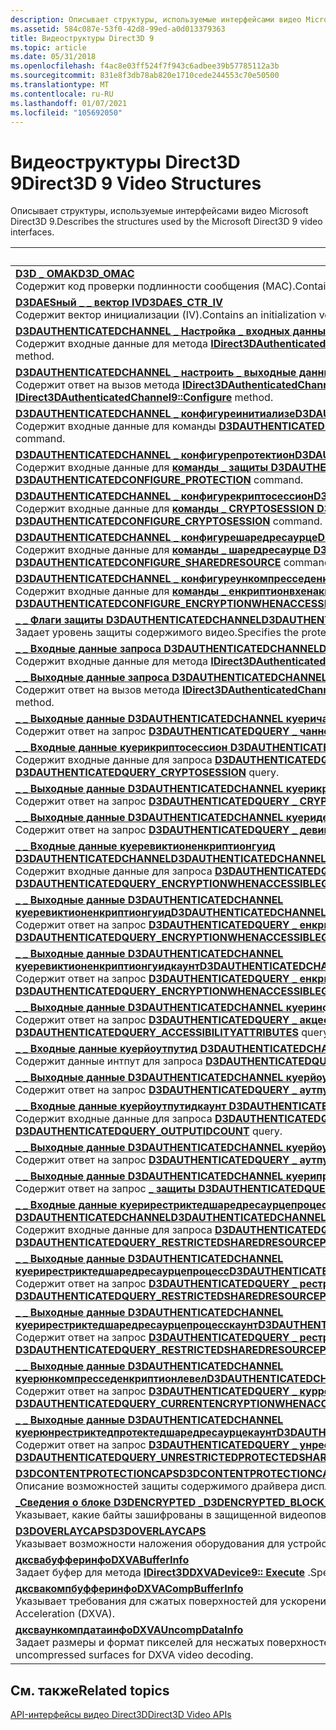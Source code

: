 ```yaml
---
description: Описывает структуры, используемые интерфейсами видео Microsoft Direct3D 9.
ms.assetid: 584c087e-53f0-42d8-99ed-a0d013379363
title: Видеоструктуры Direct3D 9
ms.topic: article
ms.date: 05/31/2018
ms.openlocfilehash: f4ac8e03ff524f7f943c6adbee39b57785112a3b
ms.sourcegitcommit: 831e8f3db78ab820e1710cede244553c70e50500
ms.translationtype: MT
ms.contentlocale: ru-RU
ms.lasthandoff: 01/07/2021
ms.locfileid: "105692050"
---
```

# <a name="direct3d-9-video-structures"></a><span data-ttu-id="63526-103">Видеоструктуры Direct3D 9</span><span class="sxs-lookup"><span data-stu-id="63526-103">Direct3D 9 Video Structures</span></span>

<span data-ttu-id="63526-104">Описывает структуры, используемые интерфейсами видео Microsoft Direct3D 9.</span><span class="sxs-lookup"><span data-stu-id="63526-104">Describes the structures used by the Microsoft Direct3D 9 video interfaces.</span></span>



| <span data-ttu-id="63526-105">Структура</span><span class="sxs-lookup"><span data-stu-id="63526-105">Structure</span></span>                                                                                                                                                                                                                                                                                                                                                                |
|--------------------------------------------------------------------------------------------------------------------------------------------------------------------------------------------------------------------------------------------------------------------------------------------------------------------------------------------------------------------------|
| [<span data-ttu-id="63526-106">**D3D \_ ОМАК**</span><span class="sxs-lookup"><span data-stu-id="63526-106">**D3D\_OMAC**</span></span>](d3d-omac.md)<br/> <span data-ttu-id="63526-107">Содержит код проверки подлинности сообщения (MAC).</span><span class="sxs-lookup"><span data-stu-id="63526-107">Contains a Message Authentication Code (MAC).</span></span><br/>                                                                                                                                                                                                                                                                        |
| [<span data-ttu-id="63526-108">**D3DAESный \_ \_ вектор IV**</span><span class="sxs-lookup"><span data-stu-id="63526-108">**D3DAES\_CTR\_IV**</span></span>](d3daes-ctr-iv.md)<br/> <span data-ttu-id="63526-109">Содержит вектор инициализации (IV).</span><span class="sxs-lookup"><span data-stu-id="63526-109">Contains an initialization vector (IV).</span></span><br/>                                                                                                                                                                                                                                                                   |
| [<span data-ttu-id="63526-110">**D3DAUTHENTICATEDCHANNEL \_ Настройка \_ входных данных**</span><span class="sxs-lookup"><span data-stu-id="63526-110">**D3DAUTHENTICATEDCHANNEL\_CONFIGURE\_INPUT**</span></span>](d3dauthenticatedchannel-configure-input.md)<br/> <span data-ttu-id="63526-111">Содержит входные данные для метода [**IDirect3DAuthenticatedChannel9:: Configure**](/windows/desktop/api/d3d9/nf-d3d9-idirect3dauthenticatedchannel9-configure) .</span><span class="sxs-lookup"><span data-stu-id="63526-111">Contains input data for the [**IDirect3DAuthenticatedChannel9::Configure**](/windows/desktop/api/d3d9/nf-d3d9-idirect3dauthenticatedchannel9-configure) method.</span></span><br/>                                                                                                                     |
| [<span data-ttu-id="63526-112">**D3DAUTHENTICATEDCHANNEL \_ настроить \_ выходные данные**</span><span class="sxs-lookup"><span data-stu-id="63526-112">**D3DAUTHENTICATEDCHANNEL\_CONFIGURE\_OUTPUT**</span></span>](d3dauthenticatedchannel-configure-output.md)<br/> <span data-ttu-id="63526-113">Содержит ответ на вызов метода [**IDirect3DAuthenticatedChannel9:: Configure**](/windows/desktop/api/d3d9/nf-d3d9-idirect3dauthenticatedchannel9-configure) .</span><span class="sxs-lookup"><span data-stu-id="63526-113">Contains the response to a call to the [**IDirect3DAuthenticatedChannel9::Configure**](/windows/desktop/api/d3d9/nf-d3d9-idirect3dauthenticatedchannel9-configure) method.</span></span><br/>                                                                                                        |
| [<span data-ttu-id="63526-114">**D3DAUTHENTICATEDCHANNEL \_ конфигуреинитиализе**</span><span class="sxs-lookup"><span data-stu-id="63526-114">**D3DAUTHENTICATEDCHANNEL\_CONFIGUREINITIALIZE**</span></span>](d3dauthenticatedchannel-configureinitialize.md)<br/> <span data-ttu-id="63526-115">Содержит входные данные для команды [**D3DAUTHENTICATEDCONFIGURE \_ Initialize**](d3dauthenticatedconfigure-initialize.md) .</span><span class="sxs-lookup"><span data-stu-id="63526-115">Contains input data for a [**D3DAUTHENTICATEDCONFIGURE\_INITIALIZE**](d3dauthenticatedconfigure-initialize.md) command.</span></span><br/>                                                                                                                       |
| [<span data-ttu-id="63526-116">**D3DAUTHENTICATEDCHANNEL \_ конфигурепротектион**</span><span class="sxs-lookup"><span data-stu-id="63526-116">**D3DAUTHENTICATEDCHANNEL\_CONFIGUREPROTECTION**</span></span>](d3dauthenticatedchannel-configureprotection.md)<br/> <span data-ttu-id="63526-117">Содержит входные данные для [**команды \_ защиты D3DAUTHENTICATEDCONFIGURE**](d3dauthenticatedconfigure-protection.md) .</span><span class="sxs-lookup"><span data-stu-id="63526-117">Contains input data for a [**D3DAUTHENTICATEDCONFIGURE\_PROTECTION**](d3dauthenticatedconfigure-protection.md) command.</span></span><br/>                                                                                                                       |
| [<span data-ttu-id="63526-118">**D3DAUTHENTICATEDCHANNEL \_ конфигурекриптосессион**</span><span class="sxs-lookup"><span data-stu-id="63526-118">**D3DAUTHENTICATEDCHANNEL\_CONFIGURECRYPTOSESSION**</span></span>](d3dauthenticatedchannel-configurecryptosession.md)<br/> <span data-ttu-id="63526-119">Содержит входные данные для [**команды \_ CRYPTOSESSION D3DAUTHENTICATEDCONFIGURE**](d3dauthenticatedconfigure-cryptosession.md) .</span><span class="sxs-lookup"><span data-stu-id="63526-119">Contains input data for a [**D3DAUTHENTICATEDCONFIGURE\_CRYPTOSESSION**](d3dauthenticatedconfigure-cryptosession.md) command.</span></span><br/>                                                                                                           |
| [<span data-ttu-id="63526-120">**D3DAUTHENTICATEDCHANNEL \_ конфигурешаредресаурце**</span><span class="sxs-lookup"><span data-stu-id="63526-120">**D3DAUTHENTICATEDCHANNEL\_CONFIGURESHAREDRESOURCE**</span></span>](d3dauthenticatedchannel-configuresharedresource.md)<br/> <span data-ttu-id="63526-121">Содержит входные данные для [**команды \_ шаредресаурце D3DAUTHENTICATEDCONFIGURE**](d3dauthenticatedconfigure-sharedresource.md) .</span><span class="sxs-lookup"><span data-stu-id="63526-121">Contains input data for a [**D3DAUTHENTICATEDCONFIGURE\_SHAREDRESOURCE**](d3dauthenticatedconfigure-sharedresource.md) command.</span></span><br/>                                                                                                       |
| [<span data-ttu-id="63526-122">**D3DAUTHENTICATEDCHANNEL \_ конфигуреункомпресседенкриптион**</span><span class="sxs-lookup"><span data-stu-id="63526-122">**D3DAUTHENTICATEDCHANNEL\_CONFIGUREUNCOMPRESSEDENCRYPTION**</span></span>](d3dauthenticatedchannel-configureuncompressedencryption.md)<br/> <span data-ttu-id="63526-123">Содержит входные данные для [**команды \_ енкриптионвхенакцессибле D3DAUTHENTICATEDCONFIGURE**](d3dauthenticatedconfigure-encryptionwhenaccessible.md) .</span><span class="sxs-lookup"><span data-stu-id="63526-123">Contains input data for a [**D3DAUTHENTICATEDCONFIGURE\_ENCRYPTIONWHENACCESSIBLE**](d3dauthenticatedconfigure-encryptionwhenaccessible.md) command.</span></span><br/>                                                                   |
| [<span data-ttu-id="63526-124">**\_ \_ Флаги защиты D3DAUTHENTICATEDCHANNEL**</span><span class="sxs-lookup"><span data-stu-id="63526-124">**D3DAUTHENTICATEDCHANNEL\_PROTECTION\_FLAGS**</span></span>](d3dauthenticatedchannel-protection-flags.md)<br/> <span data-ttu-id="63526-125">Задает уровень защиты содержимого видео.</span><span class="sxs-lookup"><span data-stu-id="63526-125">Specifies the protection level for video content.</span></span><br/>                                                                                                                                                                                                   |
| [<span data-ttu-id="63526-126">**\_ \_ Входные данные запроса D3DAUTHENTICATEDCHANNEL**</span><span class="sxs-lookup"><span data-stu-id="63526-126">**D3DAUTHENTICATEDCHANNEL\_QUERY\_INPUT**</span></span>](d3dauthenticatedchannel-query-input.md)<br/> <span data-ttu-id="63526-127">Содержит входные данные для метода [**IDirect3DAuthenticatedChannel9:: Query**](/windows/desktop/api/d3d9/nf-d3d9-idirect3dauthenticatedchannel9-query) .</span><span class="sxs-lookup"><span data-stu-id="63526-127">Contains input data for the [**IDirect3DAuthenticatedChannel9::Query**](/windows/desktop/api/d3d9/nf-d3d9-idirect3dauthenticatedchannel9-query) method.</span></span><br/>                                                                                                                                     |
| [<span data-ttu-id="63526-128">**\_ \_ Выходные данные запроса D3DAUTHENTICATEDCHANNEL**</span><span class="sxs-lookup"><span data-stu-id="63526-128">**D3DAUTHENTICATEDCHANNEL\_QUERY\_OUTPUT**</span></span>](d3dauthenticatedchannel-query-output.md)<br/> <span data-ttu-id="63526-129">Содержит ответ на вызов метода [**IDirect3DAuthenticatedChannel9:: Query**](/windows/desktop/api/d3d9/nf-d3d9-idirect3dauthenticatedchannel9-query) .</span><span class="sxs-lookup"><span data-stu-id="63526-129">Contains the response to a call to the [**IDirect3DAuthenticatedChannel9::Query**](/windows/desktop/api/d3d9/nf-d3d9-idirect3dauthenticatedchannel9-query) method.</span></span><br/>                                                                                                                        |
| [<span data-ttu-id="63526-130">**\_ \_ Выходные данные D3DAUTHENTICATEDCHANNEL куеричаннелтипе**</span><span class="sxs-lookup"><span data-stu-id="63526-130">**D3DAUTHENTICATEDCHANNEL\_QUERYCHANNELTYPE\_OUTPUT**</span></span>](d3dauthenticatedchannel-querychanneltype-output.md)<br/> <span data-ttu-id="63526-131">Содержит ответ на запрос [**D3DAUTHENTICATEDQUERY \_ чаннелтипе**](d3dauthenticatedquery-channeltype.md) .</span><span class="sxs-lookup"><span data-stu-id="63526-131">Contains the response to a [**D3DAUTHENTICATEDQUERY\_CHANNELTYPE**](d3dauthenticatedquery-channeltype.md) query.</span></span><br/>                                                                                                                     |
| [<span data-ttu-id="63526-132">**\_ \_ Входные данные куерикриптосессион D3DAUTHENTICATEDCHANNEL**</span><span class="sxs-lookup"><span data-stu-id="63526-132">**D3DAUTHENTICATEDCHANNEL\_QUERYCRYPTOSESSION\_INPUT**</span></span>](d3dauthenticatedchannel-querycryptosession-input.md)<br/> <span data-ttu-id="63526-133">Содержит входные данные для запроса [**D3DAUTHENTICATEDQUERY \_ CRYPTOSESSION**](d3dauthenticatedquery-cryptosession.md) .</span><span class="sxs-lookup"><span data-stu-id="63526-133">Contains input data for a [**D3DAUTHENTICATEDQUERY\_CRYPTOSESSION**](d3dauthenticatedquery-cryptosession.md) query.</span></span><br/>                                                                                                                |
| [<span data-ttu-id="63526-134">**\_ \_ Выходные данные D3DAUTHENTICATEDCHANNEL куерикриптосессион**</span><span class="sxs-lookup"><span data-stu-id="63526-134">**D3DAUTHENTICATEDCHANNEL\_QUERYCRYPTOSESSION\_OUTPUT**</span></span>](d3dauthenticatedchannel-querycryptosession-output.md)<br/> <span data-ttu-id="63526-135">Содержит ответ на запрос [**D3DAUTHENTICATEDQUERY \_ CRYPTOSESSION**](d3dauthenticatedquery-cryptosession.md) .</span><span class="sxs-lookup"><span data-stu-id="63526-135">Contains the response to a [**D3DAUTHENTICATEDQUERY\_CRYPTOSESSION**](d3dauthenticatedquery-cryptosession.md) query.</span></span><br/>                                                                                                             |
| [<span data-ttu-id="63526-136">**\_ \_ Выходные данные D3DAUTHENTICATEDCHANNEL куеридевицехандле**</span><span class="sxs-lookup"><span data-stu-id="63526-136">**D3DAUTHENTICATEDCHANNEL\_QUERYDEVICEHANDLE\_OUTPUT**</span></span>](d3dauthenticatedchannel-querydevicehandle-output.md)<br/> <span data-ttu-id="63526-137">Содержит ответ на запрос [**D3DAUTHENTICATEDQUERY \_ девицехандле**](d3dauthenticatedquery-devicehandle.md) .</span><span class="sxs-lookup"><span data-stu-id="63526-137">Contains the response to a [**D3DAUTHENTICATEDQUERY\_DEVICEHANDLE**](d3dauthenticatedquery-devicehandle.md) query.</span></span><br/>                                                                                                                 |
| [<span data-ttu-id="63526-138">**\_ \_ Входные данные куеревиктионенкриптионгуид D3DAUTHENTICATEDCHANNEL**</span><span class="sxs-lookup"><span data-stu-id="63526-138">**D3DAUTHENTICATEDCHANNEL\_QUERYEVICTIONENCRYPTIONGUID\_INPUT**</span></span>](d3dauthenticatedchannel-queryevictionencryptionguid-input.md)<br/> <span data-ttu-id="63526-139">Содержит входные данные для запроса [**D3DAUTHENTICATEDQUERY \_ енкриптионвхенакцессиблегуид**](d3dauthenticatedquery-encryptionwhenaccessibleguid.md) .</span><span class="sxs-lookup"><span data-stu-id="63526-139">Contains input data for a [**D3DAUTHENTICATEDQUERY\_ENCRYPTIONWHENACCESSIBLEGUID**](d3dauthenticatedquery-encryptionwhenaccessibleguid.md) query.</span></span><br/>                                                                |
| [<span data-ttu-id="63526-140">**\_ \_ Выходные данные D3DAUTHENTICATEDCHANNEL куеревиктионенкриптионгуид**</span><span class="sxs-lookup"><span data-stu-id="63526-140">**D3DAUTHENTICATEDCHANNEL\_QUERYEVICTIONENCRYPTIONGUID\_OUTPUT**</span></span>](d3dauthenticatedchannel-queryevictionencryptionguid-output.md)<br/> <span data-ttu-id="63526-141">Содержит ответ на запрос [**D3DAUTHENTICATEDQUERY \_ енкриптионвхенакцессиблегуид**](d3dauthenticatedquery-encryptionwhenaccessibleguid.md) .</span><span class="sxs-lookup"><span data-stu-id="63526-141">Contains the response to a [**D3DAUTHENTICATEDQUERY\_ENCRYPTIONWHENACCESSIBLEGUID**](d3dauthenticatedquery-encryptionwhenaccessibleguid.md) query.</span></span><br/>                                                             |
| [<span data-ttu-id="63526-142">**\_ \_ Выходные данные D3DAUTHENTICATEDCHANNEL куеревиктионенкриптионгуидкаунт**</span><span class="sxs-lookup"><span data-stu-id="63526-142">**D3DAUTHENTICATEDCHANNEL\_QUERYEVICTIONENCRYPTIONGUIDCOUNT\_OUTPUT**</span></span>](d3dauthenticatedchannel-queryevictionencryptionguidcount-output.md)<br/> <span data-ttu-id="63526-143">Содержит ответ на запрос [**D3DAUTHENTICATEDQUERY \_ енкриптионвхенакцессиблегуидкаунт**](d3dauthenticatedquery-encryptionwhenaccessibleguidcount.md) .</span><span class="sxs-lookup"><span data-stu-id="63526-143">Contains the response to a [**D3DAUTHENTICATEDQUERY\_ENCRYPTIONWHENACCESSIBLEGUIDCOUNT**](d3dauthenticatedquery-encryptionwhenaccessibleguidcount.md) query.</span></span><br/>                                         |
| [<span data-ttu-id="63526-144">**\_ \_ Выходные данные D3DAUTHENTICATEDCHANNEL куеринфобустипе**</span><span class="sxs-lookup"><span data-stu-id="63526-144">**D3DAUTHENTICATEDCHANNEL\_QUERYINFOBUSTYPE\_OUTPUT**</span></span>](d3dauthenticatedchannel-queryinfobustype-output.md)<br/> <span data-ttu-id="63526-145">Содержит ответ на запрос [**D3DAUTHENTICATEDQUERY \_ акцессибилитяттрибутес**](d3dauthenticatedquery-accessibilityattributes.md) .</span><span class="sxs-lookup"><span data-stu-id="63526-145">Contains the response to a [**D3DAUTHENTICATEDQUERY\_ACCESSIBILITYATTRIBUTES**](d3dauthenticatedquery-accessibilityattributes.md) query.</span></span><br/>                                                                                             |
| [<span data-ttu-id="63526-146">**\_ \_ Входные данные куерйоутпутид D3DAUTHENTICATEDCHANNEL**</span><span class="sxs-lookup"><span data-stu-id="63526-146">**D3DAUTHENTICATEDCHANNEL\_QUERYOUTPUTID\_INPUT**</span></span>](d3dauthenticatedchannel-queryoutputid-input.md)<br/> <span data-ttu-id="63526-147">Содержит данные интпут для запроса [**D3DAUTHENTICATEDQUERY \_ аутпутид**](d3dauthenticatedquery-outputid.md) .</span><span class="sxs-lookup"><span data-stu-id="63526-147">Contains intput data for a [**D3DAUTHENTICATEDQUERY\_OUTPUTID**](d3dauthenticatedquery-outputid.md) query.</span></span><br/>                                                                                                                                   |
| [<span data-ttu-id="63526-148">**\_ \_ Выходные данные D3DAUTHENTICATEDCHANNEL куерйоутпутид**</span><span class="sxs-lookup"><span data-stu-id="63526-148">**D3DAUTHENTICATEDCHANNEL\_QUERYOUTPUTID\_OUTPUT**</span></span>](d3dauthenticatedchannel-queryoutputid-output.md)<br/> <span data-ttu-id="63526-149">Содержит ответ на запрос [**D3DAUTHENTICATEDQUERY \_ аутпутид**](d3dauthenticatedquery-outputid.md) .</span><span class="sxs-lookup"><span data-stu-id="63526-149">Contains the response to a [**D3DAUTHENTICATEDQUERY\_OUTPUTID**](d3dauthenticatedquery-outputid.md) query.</span></span><br/>                                                                                                                                 |
| [<span data-ttu-id="63526-150">**\_ \_ Входные данные куерйоутпутидкаунт D3DAUTHENTICATEDCHANNEL**</span><span class="sxs-lookup"><span data-stu-id="63526-150">**D3DAUTHENTICATEDCHANNEL\_QUERYOUTPUTIDCOUNT\_INPUT**</span></span>](d3dauthenticatedchannel-queryoutputidcount-input.md)<br/> <span data-ttu-id="63526-151">Содержит входные данные для запроса [**D3DAUTHENTICATEDQUERY \_ аутпутидкаунт**](d3dauthenticatedquery-outputidcount.md) .</span><span class="sxs-lookup"><span data-stu-id="63526-151">Contains input data for a [**D3DAUTHENTICATEDQUERY\_OUTPUTIDCOUNT**](d3dauthenticatedquery-outputidcount.md) query.</span></span><br/>                                                                                                                |
| [<span data-ttu-id="63526-152">**\_ \_ Выходные данные D3DAUTHENTICATEDCHANNEL куерйоутпутидкаунт**</span><span class="sxs-lookup"><span data-stu-id="63526-152">**D3DAUTHENTICATEDCHANNEL\_QUERYOUTPUTIDCOUNT\_OUTPUT**</span></span>](d3dauthenticatedchannel-queryoutputidcount-output.md)<br/> <span data-ttu-id="63526-153">Содержит ответ на запрос [**D3DAUTHENTICATEDQUERY \_ аутпутидкаунт**](d3dauthenticatedquery-outputidcount.md) .</span><span class="sxs-lookup"><span data-stu-id="63526-153">Contains the response to a [**D3DAUTHENTICATEDQUERY\_OUTPUTIDCOUNT**](d3dauthenticatedquery-outputidcount.md) query.</span></span><br/>                                                                                                             |
| [<span data-ttu-id="63526-154">**\_ \_ Выходные данные D3DAUTHENTICATEDCHANNEL куерипротектион**</span><span class="sxs-lookup"><span data-stu-id="63526-154">**D3DAUTHENTICATEDCHANNEL\_QUERYPROTECTION\_OUTPUT**</span></span>](d3dauthenticatedchannel-queryprotection-output.md)<br/> <span data-ttu-id="63526-155">Содержит ответ на запрос [**\_ защиты D3DAUTHENTICATEDQUERY**](d3dauthenticatedquery-protection.md) .</span><span class="sxs-lookup"><span data-stu-id="63526-155">Contains the response to a [**D3DAUTHENTICATEDQUERY\_PROTECTION**](d3dauthenticatedquery-protection.md) query.</span></span><br/>                                                                                                                         |
| [<span data-ttu-id="63526-156">**\_ \_ Входные данные куерирестриктедшаредресаурцепроцесс D3DAUTHENTICATEDCHANNEL**</span><span class="sxs-lookup"><span data-stu-id="63526-156">**D3DAUTHENTICATEDCHANNEL\_QUERYRESTRICTEDSHAREDRESOURCEPROCESS\_INPUT**</span></span>](d3dauthenticatedchannel-queryrestrictedsharedresourceprocess-input.md)<br/> <span data-ttu-id="63526-157">Содержит входные данные для запроса [**D3DAUTHENTICATEDQUERY \_ рестриктедшаредресаурцепроцесс**](d3dauthenticatedquery-restrictedsharedresourceprocess.md) .</span><span class="sxs-lookup"><span data-stu-id="63526-157">Contains input data for a [**D3DAUTHENTICATEDQUERY\_RESTRICTEDSHAREDRESOURCEPROCESS**](d3dauthenticatedquery-restrictedsharedresourceprocess.md) query.</span></span><br/>                                        |
| [<span data-ttu-id="63526-158">**\_ \_ Выходные данные D3DAUTHENTICATEDCHANNEL куерирестриктедшаредресаурцепроцесс**</span><span class="sxs-lookup"><span data-stu-id="63526-158">**D3DAUTHENTICATEDCHANNEL\_QUERYRESTRICTEDSHAREDRESOURCEPROCESS\_OUTPUT**</span></span>](d3dauthenticatedchannel-queryrestrictedsharedresourceprocess-output.md)<br/> <span data-ttu-id="63526-159">Содержит ответ на запрос [**D3DAUTHENTICATEDQUERY \_ рестриктедшаредресаурцепроцесс**](d3dauthenticatedquery-restrictedsharedresourceprocess.md) .</span><span class="sxs-lookup"><span data-stu-id="63526-159">Contains the response to a [**D3DAUTHENTICATEDQUERY\_RESTRICTEDSHAREDRESOURCEPROCESS**](d3dauthenticatedquery-restrictedsharedresourceprocess.md) query.</span></span><br/>                                     |
| [<span data-ttu-id="63526-160">**\_ \_ Выходные данные D3DAUTHENTICATEDCHANNEL куерирестриктедшаредресаурцепроцесскаунт**</span><span class="sxs-lookup"><span data-stu-id="63526-160">**D3DAUTHENTICATEDCHANNEL\_QUERYRESTRICTEDSHAREDRESOURCEPROCESSCOUNT\_OUTPUT**</span></span>](d3dauthenticatedchannel-queryrestrictedsharedresourceprocesscount-output.md)<br/> <span data-ttu-id="63526-161">Содержит ответ на запрос [**D3DAUTHENTICATEDQUERY \_ рестриктедшаредресаурцепроцесскаунт**](d3dauthenticatedquery-restrictedsharedresourceprocesscount.md) .</span><span class="sxs-lookup"><span data-stu-id="63526-161">Contains the response to a [**D3DAUTHENTICATEDQUERY\_RESTRICTEDSHAREDRESOURCEPROCESSCOUNT**](d3dauthenticatedquery-restrictedsharedresourceprocesscount.md) query.</span></span><br/>                 |
| [<span data-ttu-id="63526-162">**\_ \_ Выходные данные D3DAUTHENTICATEDCHANNEL куерюнкомпресседенкриптионлевел**</span><span class="sxs-lookup"><span data-stu-id="63526-162">**D3DAUTHENTICATEDCHANNEL\_QUERYUNCOMPRESSEDENCRYPTIONLEVEL\_OUTPUT**</span></span>](d3dauthenticatedchannel-queryuncompressedencryptionlevel-output.md)<br/> <span data-ttu-id="63526-163">Содержит ответ на запрос [**D3DAUTHENTICATEDQUERY \_ куррентенкриптионвхенакцессибле**](d3dauthenticatedquery-currentencryptionwhenaccessible.md) .</span><span class="sxs-lookup"><span data-stu-id="63526-163">Contains the response to a [**D3DAUTHENTICATEDQUERY\_CURRENTENCRYPTIONWHENACCESSIBLE**](d3dauthenticatedquery-currentencryptionwhenaccessible.md) query.</span></span><br/>                                             |
| [<span data-ttu-id="63526-164">**\_ \_ Выходные данные D3DAUTHENTICATEDCHANNEL куерюнрестриктедпротектедшаредресаурцекаунт**</span><span class="sxs-lookup"><span data-stu-id="63526-164">**D3DAUTHENTICATEDCHANNEL\_QUERYUNRESTRICTEDPROTECTEDSHAREDRESOURCECOUNT\_OUTPUT**</span></span>](d3dauthenticatedchannel-queryunrestrictedprotectedsharedresourcecount-output.md)<br/> <span data-ttu-id="63526-165">Содержит ответ на запрос [**D3DAUTHENTICATEDQUERY \_ унрестриктедпротектедшаредресаурцекаунт**](d3dauthenticatedquery-unrestrictedprotectedsharedresourcecount.md) .</span><span class="sxs-lookup"><span data-stu-id="63526-165">Contains the response to a [**D3DAUTHENTICATEDQUERY\_UNRESTRICTEDPROTECTEDSHAREDRESOURCECOUNT**](d3dauthenticatedquery-unrestrictedprotectedsharedresourcecount.md) query.</span></span><br/> |
| [<span data-ttu-id="63526-166">**D3DCONTENTPROTECTIONCAPS**</span><span class="sxs-lookup"><span data-stu-id="63526-166">**D3DCONTENTPROTECTIONCAPS**</span></span>](/windows/desktop/api/d3d9caps/ns-d3d9caps-d3dcontentprotectioncaps)<br/> <span data-ttu-id="63526-167">Описание возможностей защиты содержимого драйвера дисплея.</span><span class="sxs-lookup"><span data-stu-id="63526-167">Describes the content protection capabilities of a display driver.</span></span><br/>                                                                                                                                                                                                                    |
| [<span data-ttu-id="63526-168">**\_Сведения о блоке D3DENCRYPTED \_**</span><span class="sxs-lookup"><span data-stu-id="63526-168">**D3DENCRYPTED\_BLOCK\_INFO**</span></span>](d3dencrypted-block-info.md)<br/> <span data-ttu-id="63526-169">Указывает, какие байты зашифрованы в защищенной видеоповерхности.</span><span class="sxs-lookup"><span data-stu-id="63526-169">Specifies which bytes are encrypted in a protected video surface.</span></span><br/>                                                                                                                                                                                                                     |
| [<span data-ttu-id="63526-170">**D3DOVERLAYCAPS**</span><span class="sxs-lookup"><span data-stu-id="63526-170">**D3DOVERLAYCAPS**</span></span>](/windows/desktop/api/d3d9caps/ns-d3d9caps-d3doverlaycaps)<br/> <span data-ttu-id="63526-171">Указывает возможности наложения оборудования для устройства Direct3D.</span><span class="sxs-lookup"><span data-stu-id="63526-171">Specifies hardware overlay capabilities for a Direct3D device.</span></span><br/>                                                                                                                                                                                                                                            |
| [<span data-ttu-id="63526-172">**дксвабуфферинфо**</span><span class="sxs-lookup"><span data-stu-id="63526-172">**DXVABufferInfo**</span></span>](/windows/desktop/api/dxva9typ/ns-dxva9typ-dxvabufferinfo)<br/> <span data-ttu-id="63526-173">Задает буфер для метода [**IDirect3DDXVADevice9:: Execute**](idirect3ddxvadevice9-execute.md) .</span><span class="sxs-lookup"><span data-stu-id="63526-173">Specifies a buffer for the [**IDirect3DDXVADevice9::Execute**](idirect3ddxvadevice9-execute.md) method.</span></span><br/>                                                                                                                                                                                                  |
| [<span data-ttu-id="63526-174">**дксвакомпбуфферинфо**</span><span class="sxs-lookup"><span data-stu-id="63526-174">**DXVACompBufferInfo**</span></span>](/windows/desktop/api/dxva9typ/ns-dxva9typ-dxvacompbufferinfo)<br/> <span data-ttu-id="63526-175">Указывает требования для сжатых поверхностей для ускорения видео DirectX (ДКСВА).</span><span class="sxs-lookup"><span data-stu-id="63526-175">Specifies the requirements for compressed surfaces for DirectX Video Acceleration (DXVA).</span></span><br/>                                                                                                                                                                                                         |
| [<span data-ttu-id="63526-176">**дксваункомпдатаинфо**</span><span class="sxs-lookup"><span data-stu-id="63526-176">**DXVAUncompDataInfo**</span></span>](/windows/desktop/api/dxva9typ/ns-dxva9typ-dxvauncompdatainfo)<br/> <span data-ttu-id="63526-177">Задает размеры и формат пикселей для несжатых поверхностей для декодирования видео ДКСВА.</span><span class="sxs-lookup"><span data-stu-id="63526-177">Specifies the dimensions and pixel format of the uncompressed surfaces for DXVA video decoding.</span></span><br/>                                                                                                                                                                                                   |



 

## <a name="related-topics"></a><span data-ttu-id="63526-178">См. также</span><span class="sxs-lookup"><span data-stu-id="63526-178">Related topics</span></span>

<dl> <dt>

[<span data-ttu-id="63526-179">API-интерфейсы видео Direct3D</span><span class="sxs-lookup"><span data-stu-id="63526-179">Direct3D Video APIs</span></span>](direct3d-video-apis.md)
</dt> </dl>

 

 




